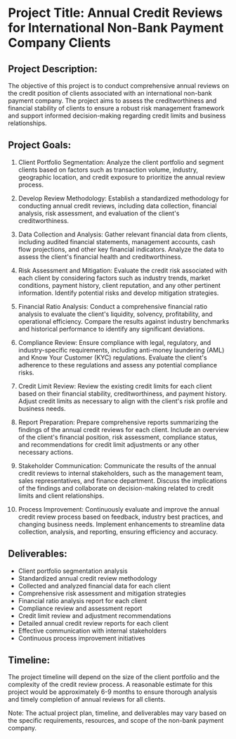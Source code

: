 # Project Title: Annual Credit Reviews for International Non-Bank Payment Company Clients

## Project Description:
The objective of this project is to conduct comprehensive annual reviews on the credit position of clients associated with an international non-bank payment company. The project aims to assess the creditworthiness and financial stability of clients to ensure a robust risk management framework and support informed decision-making regarding credit limits and business relationships.

## Project Goals:
1. Client Portfolio Segmentation: Analyze the client portfolio and segment clients based on factors such as transaction volume, industry, geographic location, and credit exposure to prioritize the annual review process.

2. Develop Review Methodology: Establish a standardized methodology for conducting annual credit reviews, including data collection, financial analysis, risk assessment, and evaluation of the client's creditworthiness.

3. Data Collection and Analysis: Gather relevant financial data from clients, including audited financial statements, management accounts, cash flow projections, and other key financial indicators. Analyze the data to assess the client's financial health and creditworthiness.

4. Risk Assessment and Mitigation: Evaluate the credit risk associated with each client by considering factors such as industry trends, market conditions, payment history, client reputation, and any other pertinent information. Identify potential risks and develop mitigation strategies.

5. Financial Ratio Analysis: Conduct a comprehensive financial ratio analysis to evaluate the client's liquidity, solvency, profitability, and operational efficiency. Compare the results against industry benchmarks and historical performance to identify any significant deviations.

6. Compliance Review: Ensure compliance with legal, regulatory, and industry-specific requirements, including anti-money laundering (AML) and Know Your Customer (KYC) regulations. Evaluate the client's adherence to these regulations and assess any potential compliance risks.

7. Credit Limit Review: Review the existing credit limits for each client based on their financial stability, creditworthiness, and payment history. Adjust credit limits as necessary to align with the client's risk profile and business needs.

8. Report Preparation: Prepare comprehensive reports summarizing the findings of the annual credit reviews for each client. Include an overview of the client's financial position, risk assessment, compliance status, and recommendations for credit limit adjustments or any other necessary actions.

9. Stakeholder Communication: Communicate the results of the annual credit reviews to internal stakeholders, such as the management team, sales representatives, and finance department. Discuss the implications of the findings and collaborate on decision-making related to credit limits and client relationships.

10. Process Improvement: Continuously evaluate and improve the annual credit review process based on feedback, industry best practices, and changing business needs. Implement enhancements to streamline data collection, analysis, and reporting, ensuring efficiency and accuracy.

## Deliverables:
- Client portfolio segmentation analysis
- Standardized annual credit review methodology
- Collected and analyzed financial data for each client
- Comprehensive risk assessment and mitigation strategies
- Financial ratio analysis report for each client
- Compliance review and assessment report
- Credit limit review and adjustment recommendations
- Detailed annual credit review reports for each client
- Effective communication with internal stakeholders
- Continuous process improvement initiatives

## Timeline:
The project timeline will depend on the size of the client portfolio and the complexity of the credit review process. A reasonable estimate for this project would be approximately 6-9 months to ensure thorough analysis and timely completion of annual reviews for all clients.

Note: The actual project plan, timeline, and deliverables may vary based on the specific requirements, resources, and scope of the non-bank payment company.
